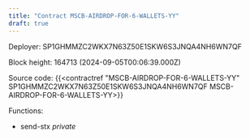 ```yaml
---
title: "Contract MSCB-AIRDROP-FOR-6-WALLETS-YY"
draft: true
---
```

Deployer: SP1GHMMZC2WKX7N63Z50E1SKW6S3JNQA4NH6WN7QF


 



Block height: 164713 (2024-09-05T00:06:39.000Z)

Source code: {{<contractref "MSCB-AIRDROP-FOR-6-WALLETS-YY" SP1GHMMZC2WKX7N63Z50E1SKW6S3JNQA4NH6WN7QF MSCB-AIRDROP-FOR-6-WALLETS-YY>}}

Functions:

* send-stx _private_
